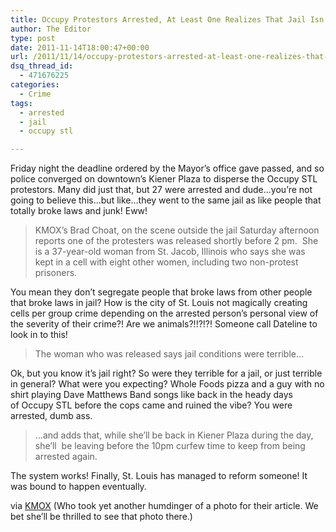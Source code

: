 ```yaml
---
title: Occupy Protestors Arrested, At Least One Realizes That Jail Isn’t Fun
author: The Editor
type: post
date: 2011-11-14T18:00:47+00:00
url: /2011/11/14/occupy-protestors-arrested-at-least-one-realizes-that-jail-isnt-fun/
dsq_thread_id:
  - 471676225
categories:
  - Crime
tags:
  - arrested
  - jail
  - occupy stl

---
```

[<img class="alignright size-full wp-image-11088" title="occupy-jail" src="http://media.punchingkitty.com/wordpress/2011/11/occupy-jail.jpeg?filter=resize&w=250" alt="" />][1]Friday night the deadline ordered by the Mayor&#8217;s office gave passed, and so police converged on downtown&#8217;s Kiener Plaza to disperse the Occupy STL protestors. Many did just that, but 27 were arrested and dude&#8230;you&#8217;re not going to believe this&#8230;but like&#8230;they went to the same jail as like people that totally broke laws and junk! Eww!

> KMOX’s Brad Choat, on the scene outside the jail Saturday afternoon  reports one of the protesters was released shortly before 2 pm.  She is a 37-year-old woman from St. Jacob, Illinois who says she was kept in a cell with eight other women, including two non-protest prisoners.

You mean they don&#8217;t segregate people that broke laws from other people that broke laws in jail? How is the city of St. Louis not magically creating cells per group crime depending on the arrested person&#8217;s personal view of the severity of their crime?! Are we animals?!!?!?! Someone call Dateline to look in to this!

> The woman who was released says jail conditions were terrible&#8230;

Ok, but you know it&#8217;s jail right? So were they terrible for a jail, or just terrible in general? What were you expecting? Whole Foods pizza and a guy with no shirt playing Dave Matthews Band songs like back in the heady days of Occupy STL before the cops came and ruined the vibe? You were arrested, dumb ass.

> &#8230;and adds that, while she’ll be back in Kiener Plaza during the day, she’ll  be leaving before the 10pm curfew time to keep from being arrested again.

The system works! Finally, St. Louis has managed to reform someone! It was bound to happen eventually.

via <a href="http://stlouis.cbslocal.com/2011/11/12/occupy-protester-released-from-jail-says-she-wont-be-back/" target="_blank">KMOX</a> (Who took yet another humdinger of a photo for their article. We bet she&#8217;ll be thrilled to see that photo there.)

 [1]: http://media.punchingkitty.com/wordpress/2011/11/occupy-jail.jpeg